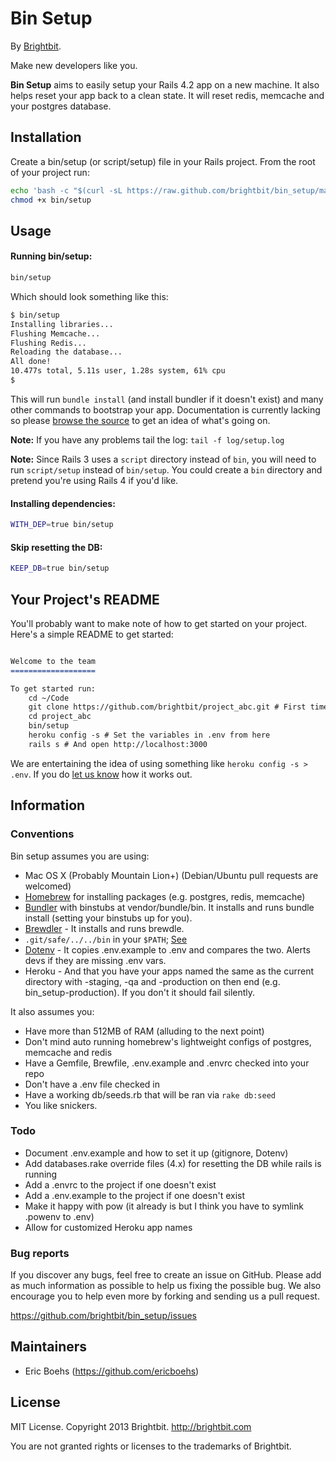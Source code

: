 Bin Setup
=========

By [Brightbit](http://brightbit.com).

Make new developers like you.

**Bin Setup** aims to easily setup your Rails 4.2 app on a new machine. It also helps reset your app back to a clean state. It will reset redis, memcache and your postgres database.

## Installation

Create a bin/setup (or script/setup) file in your Rails project. From the root of your project run:

```bash
echo 'bash -c "$(curl -sL https://raw.github.com/brightbit/bin_setup/master/bin/setup)"' > bin/setup
chmod +x bin/setup
```

## Usage

#### Running bin/setup:

```bash
bin/setup
```


Which should look something like this:

```bash
$ bin/setup
Installing libraries...
Flushing Memcache...
Flushing Redis...
Reloading the database...
All done!
10.477s total, 5.11s user, 1.28s system, 61% cpu
$
```

This will run `bundle install` (and install bundler if it doesn't exist) and many other commands to bootstrap your app. Documentation is currently lacking so please [browse the source](https://github.com/brightbit/bin_setup/blob/master/bin/setup) to get an idea of what's going on.

**Note:** If you have any problems tail the log: `tail -f log/setup.log`

**Note:** Since Rails 3 uses a `script` directory instead of `bin`, you will need to run `script/setup` instead of `bin/setup`. You could create a `bin` directory and pretend you're using Rails 4 if you'd like.

#### Installing dependencies:

```bash
WITH_DEP=true bin/setup
```

#### Skip resetting the DB:

```bash
KEEP_DB=true bin/setup
```

## Your Project's README

You'll probably want to make note of how to get started on your project. Here's a simple README to get started:

```markdown

Welcome to the team
===================

To get started run:
    cd ~/Code
    git clone https://github.com/brightbit/project_abc.git # First time you'll need user/pass (then add it to keychain)
    cd project_abc
    bin/setup
    heroku config -s # Set the variables in .env from here
    rails s # And open http://localhost:3000
```

We are entertaining the idea of using something like `heroku config -s > .env`. If you do [let us know](mailto:hello@brightbit.com) how it works out.

## Information
### Conventions

Bin setup assumes you are using:
* Mac OS X (Probably Mountain Lion+) (Debian/Ubuntu pull requests are welcomed)
* [Homebrew](http://mxcl.github.io/homebrew/) for installing packages (e.g. postgres, redis, memcache)
* [Bundler](http://gembundler.com/) with binstubs at vendor/bundle/bin. It installs and runs bundle install (setting your binstubs up for you).
* [Brewdler](https://github.com/andrew/brewdler) - It installs and runs brewdle.
* `.git/safe/../../bin` in your `$PATH`; [See](https://github.com/ericboehs/dotfiles/blob/dd4554382f0344c9a5da9ae77e9f2ac445c25df1/shell/zsh/zshrc#L47-49)
* [Dotenv](https://github.com/bkeepers/dotenv) - It copies .env.example to .env and compares the two. Alerts devs if they are missing .env vars.
* Heroku - And that you have your apps named the same as the current directory with -staging, -qa and -production on then end (e.g. bin_setup-production). If you don't it should fail silently.

It also assumes you:
* Have more than 512MB of RAM (alluding to the next point)
* Don't mind auto running homebrew's lightweight configs of postgres, memcache and redis
* Have a Gemfile, Brewfile, .env.example and .envrc checked into your repo
* Don't have a .env file checked in
* Have a working db/seeds.rb that will be ran via `rake db:seed`
* You like snickers.

### Todo

* Document .env.example and how to set it up (gitignore, Dotenv)
* Add databases.rake override files (4.x) for resetting the DB while rails is running
* Add a .envrc to the project if one doesn't exist
* Add a .env.example to the project if one doesn't exist
* Make it happy with pow (it already is but I think you have to symlink .powenv to .env)
* Allow for customized Heroku app names

### Bug reports

If you discover any bugs, feel free to create an issue on GitHub. Please add as much information as
possible to help us fixing the possible bug. We also encourage you to help even more by forking and
sending us a pull request.

https://github.com/brightbit/bin_setup/issues

## Maintainers

* Eric Boehs (https://github.com/ericboehs)

## License

MIT License. Copyright 2013 Brightbit. http://brightbit.com

You are not granted rights or licenses to the trademarks of Brightbit.
